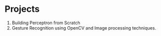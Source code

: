 # Projects

1. Building Perceptron from Scratch
2. Gesture Recognition using OpenCV and Image processing techniques.
